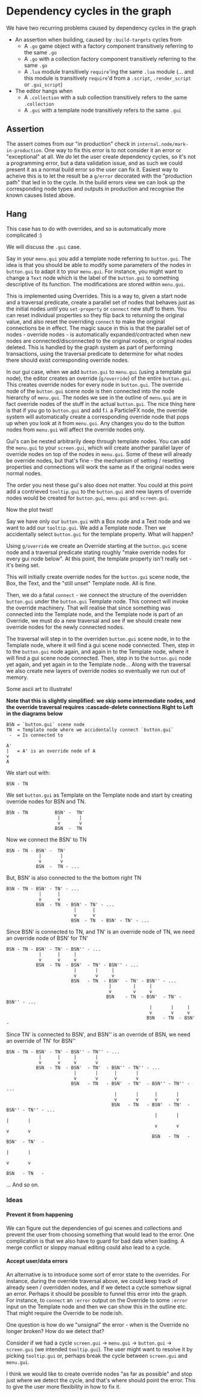 Dependency cycles in the graph
==============================

We have two recurring problems caused by dependency cycles in the
graph

* An assertion when building, caused by `:build-targets` cycles from
  * A `.go` game object with a factory component transitively
    referring to the same `.go`
  * A `.go` with a collection factory component transitively referring
    to the same `.go`
  * A `.lua` module transitively `require`'ing the same `.lua` module
    (... and this module is transitively `require`'d from a `.script`,
    `.render_script` or `.gui_script`)
* The editor hangs when
  * A `.collection` with a sub collection transitively refers to the
    same `.collection`
  * A `.gui` with a template node transitively refers to the same
    `.gui`
  
## Assertion

The assert comes from our "in production" check in
`internal.node/mark-in-production`. One way to fix this error is to
not consider it an error or "exceptional" at all. We _do_ let the user
create dependency cycles, so it's not a programming error, but a data
validation issue, and as such we could present it as a normal build
error so the user can fix it. Easiest way to acheive this is to let
the result be a `g/error` decorated with the "production path" that
led in to the cycle. In the build errors view we can look up the
corresponding node types and outputs in production and recognise the
known causes listed above.

## Hang

This case has to do with overrides, and so is automatically more
complicated :)

We will discuss the `.gui` case.

Say in your `menu.gui` you add a template node referring to
`button.gui`. The idea is that you should be able to modify some
parameters of the nodes in `button.gui` to adapt it to your
`menu.gui`. For instance, you might want to change a `Text` node which
is the label of the `button.gui` to something descriptive of its
function. The modifications are stored within `menu.gui`.

This is implemented using Overrides. This is a way to, given a start
node and a traversal predicate, create a parallel set of nodes that
behaves just as the initial nodes _until_ you `set-property` or
`connect` new stuff to them. You can reset individual properties so
they flip back to returning the original value, and also reset the
overriding `connect` to make the original connections be in
effect. The magic sauce in this is that the parallel set of nodes -
override nodes - is automatically expanded/contracted when new nodes
are connected/disconnected to the original nodes, or original nodes
deleted. This is handled by the graph system as part of performing
transactions, using the traversal predicate to determine for what
nodes there should exist corresponding override nodes.

In our gui case, when we add `button.gui` to `menu.gui` (using a
template gui node), the editor creates an override (`g/override`) of
the entire `button.gui`. This creates override nodes for every node in
`button.gui`. The override node of the `button.gui` scene node is then
connected into the node hierarchy of `menu.gui`. The nodes we see in
the outline of `menu.gui` are in fact override nodes of the stuff in
the actual `button.gui`. The nice thing here is that if you go to
`button.gui` and add f.i. a ParticleFX node, the override system will
automatically create a corresponding override node that pops up when
you look at it from `menu.gui`. Any changes you do to the button nodes
from `menu.gui` will affect the override nodes only.

Gui's can be nested arbitrarily deep through template nodes. You can
add the `menu.gui` to your `screen.gui`, which will create another
parallel layer of override nodes on top of the nodes in
`menu.gui`. Some of these will already be override nodes, but that's
fine - the mechanism of setting / resetting properties and connections
will work the same as if the original nodes were normal nodes.

The order you nest these gui's also does not matter. You could at this
point add a contrieved `tooltip.gui` to the `button.gui` and new
layers of override nodes would be created for `button.gui`, `menu.gui`
and `screen.gui`.

Now the plot twist!

Say we have only our `button.gui` with a Box node and a Text node and
we want to add our `tooltip.gui`. We add a Template node. Then we
accidentally select `button.gui` for the template property. What will happen?

Using `g/override` we create an Override starting at the `button.gui`
scene node and a traversal predicate stating roughly "make override
nodes for every gui node below". At this point, the template property
isn't really set - it's being set.

This will initially create override nodes for the `button.gui` scene
node, the Box, the Text, and the "still unset" Template node. All is
fine.

Then, we do a fatal `connect` - we connect the structure of the
overridden `button.gui` under the `button.gui` Template node. This
connect will invoke the override machinery. That will realise that
since something was connected into the Template node, and the Template
node is part of an Override, we must do a new traversal and see if we
should create new override nodes for the newly connected nodes.

The traversal will step in to the overriden `button.gui` scene node,
in to the Template node, where it will find a gui scene node
connected. Then, step in to the `button.gui` node again, and again in
to the Template node, where it will find a gui scene node
connected. Then, step in to the `button.gui` node yet again, and yet
again in to the Template node... Along with the traversal we also
create new layers of override nodes so eventually we run out of
memory.

Some ascii art to illustrate!

**Note that this is slightly simplified: we skip some intermediate
nodes, and the override traversal requires :cascade-delete connections
Right to Left in the diagrams below**

    BSN = `button.gui` scene node
    TN  = Template node where we accidentally connect `button.gui`
     -  = Is connected to 
     
    A'
    |   = A' is an override node of A
    v
    A


We start out with:

    BSN - TN

We set `button.gui` as Template on the Template node and start by
creating override nodes for BSN and TN.


    BSN - TN          BSN' -  TN'
                       |       |
                       v       v
                      BSN  -  TN
                  
Now we connect the BSN' to TN

    BSN - TN - BSN' -  TN'
                |       |
                v       v
               BSN  -  TN - ...
           
But, BSN' is also connected to the the bottom right TN

    BSN - TN - BSN' - TN' - ...
                |      |
                v      v
               BSN  - TN  - BSN' - TN' - ...
                             |      |
                             v      v
                            BSN  - TN  - BSN' - TN' - ...
                        
Since BSN' is connected to TN, and TN' is an override node of TN, we
need an override node of BSN' for TN'

    BSN - TN - BSN' - TN' - BSN'' - ...
                |      |     |
                v      v     v
               BSN  - TN  - BSN'  - TN' - BSN'' - ...
                             |       |     |
                             v       v     v
                            BSN   - TN  - BSN'  - TN' - BSN'' - ...
                                          |        |     |
                                          v        v     v
                                         BSN    - TN  - BSN'  - TN' - BSN'' - ...
                                                         |       |     |
                                                         v       v     v
                                                        BSN   - TN  - BSN'  -
                                                  
Since TN' is connected to BSN', and BSN'' is an override of BSN, we
need an override of TN' for BSN''

    BSN - TN - BSN' - TN' - BSN'' - TN'' - ...
                |      |     |       |
                v      v     v       v
               BSN  - TN  - BSN'  - TN'  - BSN'' - TN'' - ...
                             |       |      |       |
                             v       v      v       v
                            BSN   - TN   - BSN'  - TN'  - BSN'' - TN'' - ...
                                            |       |      |       |
                                            v       v      v       v
                                           BSN   - TN   - BSN'  - TN'  - BSN'' - TN'' - ...
                                                           |       |      |       |
                                                           v       v      v       v
                                                          BSN   - TN   - BSN'  - TN'  -
                                                                          |       |
                                                                          v       v
                                                                         BSN   - TN   -

... And so on.

### Ideas

#### Prevent it from happening

We can figure out the dependencies of gui scenes and collections and
prevent the user from choosing something that would lead to the error.
One complication is that we also have to guard for bad data when
loading. A merge conflict or sloppy manual editing could also lead to
a cycle.

#### Accept user/data errors

An alternative is to introduce some sort of error state to the
overrides. For instance, during the override traversal above, we could
keep track of already seen / overridden nodes, and if we detect a
cycle somehow signal an error. Perhaps it should be possible to funnel
this error into the graph. For instance, to `connect` an `:error`
output on the Override to some `:error` input on the Template node and
then we can show this in the outline etc. That might require the
Override to be node:ish.

One question is how do we "unsignal" the error - when is the Override
no longer broken? How do we detect that?

Consider if we had a cycle `screen.gui` -> `menu.gui` -> `button.gui`
-> `screen.gui` (we intended `tooltip.gui`). The user might want to
resolve it by picking `tooltip.gui` or, perhaps break the cycle
between `screen.gui` and `menu.gui`.

I think we would like to create override nodes "as far as possible"
and stop just where we detect the cycle, and that's where should point
the error. This to give the user more flexibility in how to fix it.

